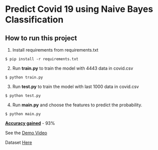 # Predict Covid 19 using Naive Bayes Classification

## How to run this project
1. Install requirements from requirements.txt
``` 
$ pip install -r requirements.txt
```

2. Run <b>train.py</b> to train the model with 4443 data in covid.csv
```
$ python train.py
```

3. Run <b>test.py</b> to train the model with last 1000 data in covid.csv
```
$ python test.py
```

4. Run <b>main.py</b> and choose the features to predict the probability.
```
$ python main.py
```

<b><u>Accuracy gained</u></b> - 93%

See the <a href="https://drive.google.com/file/d/1lrXIq0xdN63wasZIavZjfDupCoOicRtn/view?usp=share_link">Demo Video</a>


Dataset <a href="https://www.kaggle.com/datasets/jayaprakashpondy/coviddataset">Here</a>